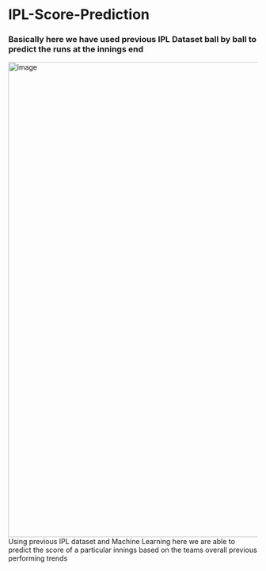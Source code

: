 # IPL-Score-Prediction

### Basically here we have used previous IPL Dataset ball by ball to predict the runs at the innings end

<img width="960" alt="image" src="https://github.com/regnna/IPL-Score-Prediction/assets/85054086/9198920d-0cba-4d5a-a0d3-239e8e0b17d3">

<br/>
Using previous IPL dataset and Machine Learning here we are able to predict the score of a particular innings based on the teams overall previous performing trends

